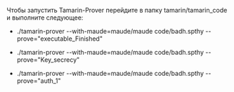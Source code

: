 Чтобы запустить Tamarin-Prover перейдите в папку tamarin/tamarin_code и выполните следующее:

* ./tamarin-prover --with-maude=maude/maude code/badh.spthy  --prove="executable\_Finished"

* ./tamarin-prover --with-maude=maude/maude code/badh.spthy  --prove="Key\_secrecy"

* ./tamarin-prover --with-maude=maude/maude code/badh.spthy  --prove="auth\_1"

